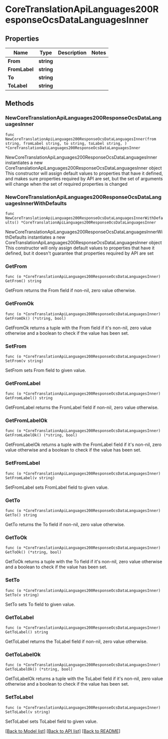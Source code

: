 # CoreTranslationApiLanguages200ResponseOcsDataLanguagesInner

## Properties

Name | Type | Description | Notes
------------ | ------------- | ------------- | -------------
**From** | **string** |  | 
**FromLabel** | **string** |  | 
**To** | **string** |  | 
**ToLabel** | **string** |  | 

## Methods

### NewCoreTranslationApiLanguages200ResponseOcsDataLanguagesInner

`func NewCoreTranslationApiLanguages200ResponseOcsDataLanguagesInner(from string, fromLabel string, to string, toLabel string, ) *CoreTranslationApiLanguages200ResponseOcsDataLanguagesInner`

NewCoreTranslationApiLanguages200ResponseOcsDataLanguagesInner instantiates a new CoreTranslationApiLanguages200ResponseOcsDataLanguagesInner object
This constructor will assign default values to properties that have it defined,
and makes sure properties required by API are set, but the set of arguments
will change when the set of required properties is changed

### NewCoreTranslationApiLanguages200ResponseOcsDataLanguagesInnerWithDefaults

`func NewCoreTranslationApiLanguages200ResponseOcsDataLanguagesInnerWithDefaults() *CoreTranslationApiLanguages200ResponseOcsDataLanguagesInner`

NewCoreTranslationApiLanguages200ResponseOcsDataLanguagesInnerWithDefaults instantiates a new CoreTranslationApiLanguages200ResponseOcsDataLanguagesInner object
This constructor will only assign default values to properties that have it defined,
but it doesn't guarantee that properties required by API are set

### GetFrom

`func (o *CoreTranslationApiLanguages200ResponseOcsDataLanguagesInner) GetFrom() string`

GetFrom returns the From field if non-nil, zero value otherwise.

### GetFromOk

`func (o *CoreTranslationApiLanguages200ResponseOcsDataLanguagesInner) GetFromOk() (*string, bool)`

GetFromOk returns a tuple with the From field if it's non-nil, zero value otherwise
and a boolean to check if the value has been set.

### SetFrom

`func (o *CoreTranslationApiLanguages200ResponseOcsDataLanguagesInner) SetFrom(v string)`

SetFrom sets From field to given value.


### GetFromLabel

`func (o *CoreTranslationApiLanguages200ResponseOcsDataLanguagesInner) GetFromLabel() string`

GetFromLabel returns the FromLabel field if non-nil, zero value otherwise.

### GetFromLabelOk

`func (o *CoreTranslationApiLanguages200ResponseOcsDataLanguagesInner) GetFromLabelOk() (*string, bool)`

GetFromLabelOk returns a tuple with the FromLabel field if it's non-nil, zero value otherwise
and a boolean to check if the value has been set.

### SetFromLabel

`func (o *CoreTranslationApiLanguages200ResponseOcsDataLanguagesInner) SetFromLabel(v string)`

SetFromLabel sets FromLabel field to given value.


### GetTo

`func (o *CoreTranslationApiLanguages200ResponseOcsDataLanguagesInner) GetTo() string`

GetTo returns the To field if non-nil, zero value otherwise.

### GetToOk

`func (o *CoreTranslationApiLanguages200ResponseOcsDataLanguagesInner) GetToOk() (*string, bool)`

GetToOk returns a tuple with the To field if it's non-nil, zero value otherwise
and a boolean to check if the value has been set.

### SetTo

`func (o *CoreTranslationApiLanguages200ResponseOcsDataLanguagesInner) SetTo(v string)`

SetTo sets To field to given value.


### GetToLabel

`func (o *CoreTranslationApiLanguages200ResponseOcsDataLanguagesInner) GetToLabel() string`

GetToLabel returns the ToLabel field if non-nil, zero value otherwise.

### GetToLabelOk

`func (o *CoreTranslationApiLanguages200ResponseOcsDataLanguagesInner) GetToLabelOk() (*string, bool)`

GetToLabelOk returns a tuple with the ToLabel field if it's non-nil, zero value otherwise
and a boolean to check if the value has been set.

### SetToLabel

`func (o *CoreTranslationApiLanguages200ResponseOcsDataLanguagesInner) SetToLabel(v string)`

SetToLabel sets ToLabel field to given value.



[[Back to Model list]](../README.md#documentation-for-models) [[Back to API list]](../README.md#documentation-for-api-endpoints) [[Back to README]](../README.md)


